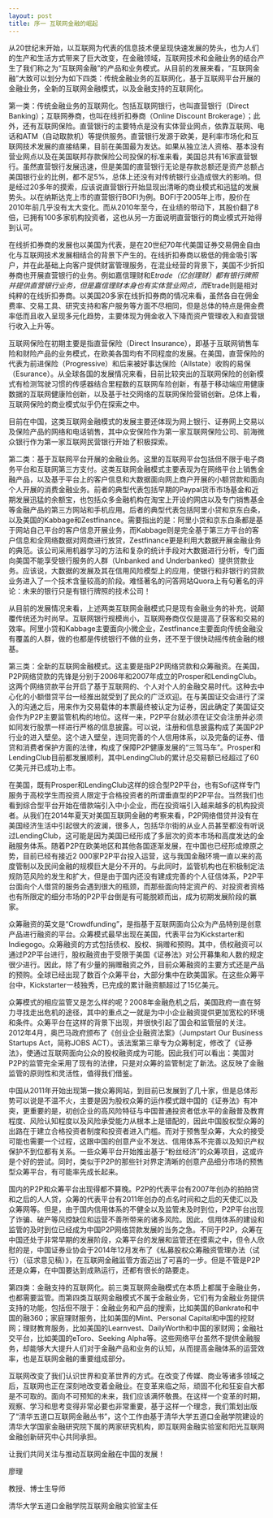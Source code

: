```yaml
---
layout: post
title: 序一 互联网金融的崛起
---
```

从20世纪末开始，以互联网为代表的信息技术便呈现快速发展的势头，也为人们的生产和生活方式带来了巨大改变，在金融领域，互联网技术和金融业务的结合产生了我们称之为“互联网金融”的产品和业务模式。从目前的发展来看，“互联网金融”大致可以划分为如下四类：传统金融业务的互联网化，基于互联网平台开展的金融业务，全新的互联网金融模式，以及金融支持的互联网化。

第一类：传统金融业务的互联网化。包括互联网银行，也叫直营银行（Direct Banking）；互联网券商，也叫在线折扣券商（Online Discount Brokerage）；此外，还有互联网保险。直营银行的主要特点是没有实体营业网点，依靠互联网、电话和ATM（自动取款机）等提供服务。直营银行发源于欧美，是利率市场化和互联网技术发展的直接结果，目前在美国最为发达。如果从独立法人资格、基本没有营业网点以及在美国联邦存款保险公司投保的标准来看，美国总共有16家直营银行。虽然直营银行发展迅速，但是美国的直营银行无论是存款总额还是资产总额占美国银行业的比例，都不足5%，总体上还没有对传统银行业造成很大的影响。但是经过20多年的摸索，应该说直营银行开始显现出清晰的商业模式和迅猛的发展势头。以在纳斯达克上市的直营银行BOFI为例。BOFI于2005年上市，股价在2010年前几乎没有太大变化。而从2010年至今，在业绩的带动下，其股价翻了8倍，已拥有100多家机构投资者，这也从另一方面说明直营银行的商业模式开始得到认可。

在线折扣券商的发展也以美国为代表，是在20世纪70年代美国证券交易佣金自由化与互联网技术发展相结合的背景下产生的。在线折扣券商以极低的佣金吸引客户，并在此基础上向客户提供财富管理服务，在混业经营的背景下，美国不少折扣券商也开展直营银行的业务。例如嘉信理财和E*trade（亿创理财）都有银行牌照并提供直营银行业务，但是嘉信理财本身也有实体营业网点，而E*trade则是相对纯粹的在线折扣券商。以美国20多家在线折扣券商的情况来看，虽然各自在佣金费率、交易工具、研究支持和客户服务等方面不尽相同，但是总体的特点是佣金费率低而且收入呈现多元化趋势，主要体现为佣金收入下降而资产管理收入和直营银行收入上升等。

互联网保险在初期主要是指直营保险（Direct Insurance），即基于互联网销售车险和财险产品的业务模式，在欧美各国均有不同程度的发展。在美国，直营保险的代表为前进保险（Progressive）和后来被好事达保险（Allstate）收购的易保（Esurance）。从全球各国的发展情况来看，目前比较突出的互联网保险的创新模式有检测驾驶习惯的传感器结合里程数的互联网车险创新，有基于移动端应用健康数据的互联网健康险创新，以及基于社交网络的互联网保险营销创新。总体上看，互联网保险的商业模式似乎仍在探索之中。

目前在中国，这类互联网金融模式的发展主要还体现为网上银行、证券网上交易以及保险产品的网络和电话销售，其中众安保险作为第一家互联网保险公司、前海微众银行作为第一家互联网民营银行开始了积极探索。

第二类：基于互联网平台开展的金融业务。这里的互联网平台包括但不限于电子商务平台和互联网第三方支付。这类互联网金融模式主要表现为在网络平台上销售金融产品，以及基于平台上的客户信息和大数据面向网上商户开展的小额贷款和面向个人开展的消费金融业务。前者的典型代表包括早期的Paypal货币市场基金和近期发展迅猛的余额宝，也包括众多金融机构在淘宝上开设的网店以及专门销售基金等金融产品的第三方网站和手机应用。后者的典型代表包括阿里小贷和京东白条，以及美国的Kabbage和Zestfinance。需要指出的是：阿里小贷和京东白条都是基于网站自己平台的客户信息开展业务，而Kabbage则是完全基于第三方平台的客户信息和全网络数据对网商进行放贷，Zestfinance更是利用大数据开展金融业务的典范。该公司采用机器学习的方法和复杂的统计手段对大数据进行分析，专门面向美国不能享受银行服务的人群（Unbanked and Underbanked）提供贷款业务。应该说，大数据的发展及其在信用风险模型上的应用，使银行和非银行的贷款业务进入了一个技术含量较高的阶段。难怪著名的问答网站Quora上有句著名的评论：未来的银行只是有银行牌照的技术公司！

从目前的发展情况来看，上述两类互联网金融模式只是现有金融业务的补充，说颠覆传统还为时尚早。互联网银行规模尚小，互联网券商仅仅是提高了获客和交易的效率。阿里小贷和Kabbage主要面向小微企业，Zestfinance主要面向传统金融没有覆盖的人群，做的也都是传统银行不做的业务，还不至于很快动摇传统金融的根基。

第三类：全新的互联网金融模式。这主要是指P2P网络贷款和众筹融资。在美国，P2P网络贷款的先锋是分别于2006年和2007年成立的Prosper和LendingClub。这两个网络贷款平台开启了基于互联网的、个人对个人的金融交易时代。这种去中心化的小额借贷平台一经推出就受到了民众的广泛欢迎。在与美国证交会进行了深入的沟通之后，用来作为交易载体的本票最终被认定为证券，因此确定了美国证交会作为P2P主要监管机构的地位。这样一来，P2P平台就必须在证交会注册并必须如同发行股票一样进行严格的信息披露。可以说，注册和信息披露构成了美国P2P行业的进入壁垒。这个进入壁垒，连同完善的个人信用体系，以及完备的证券、借贷和消费者保护方面的法律，构成了保障P2P健康发展的“三驾马车”。Prosper和LendingClub目前都发展顺利，其中LendingClub的累计总交易额已经超过了60亿美元并已成功上市。

在美国，既有Prosper和LendingClub这样的综合型P2P平台，也有Sofi这样专门服务于高校学生而投资人限定于合格投资者的所谓垂直型的P2P平台。当然我们也看到综合型平台开始在借款端引入中小企业，而在投资端引入越来越多的机构投资者。从我们在2014年夏天对美国互联网金融的考察来看，P2P网络借贷并没有在美国经济生活中引起很大的波澜，很多人，包括华尔街的从业人员甚至都没有听说过LendingClub，这可能是因为美国已经形成了多层次的资本市场和高度发达的金融服务体系。随着P2P在欧美地区和其他各国逐渐发展，在中国也已经形成燎原之势，目前已经有接近2 000家P2P平台投入运营，这与我国金融环境一直以来的高度管制以及民间金融的规模巨大是分不开的。与此同时，监管机构也在积极制定法规防范风险的发生和扩大，但是由于国内还没有建成完善的个人征信体系，P2P平台面向个人借贷的服务会遇到很大的瓶颈，而那些面向特定资产的、对投资者资格也有所限定的细分市场的P2P平台倒是有可能脱颖而出，成为初期发展阶段的赢家。

众筹融资的英文是“Crowdfunding”，是指基于互联网面向公众为产品特别是创意产品进行融资的平台。众筹模式最早出现在美国，代表平台为Kickstarter和Indiegogo。众筹融资的方式包括债权、股权、捐赠和预购。其中，债权融资可以通过P2P平台进行，股权融资由于受限于美国《证券法》对公开募集和人数的规定很少进行。因此，除了有少量的捐赠融资之外，目前众筹融资的主要方式还是产品的预购。全球已经出现了数百个众筹平台，大部分集中在欧美国家。在这些众筹平台中，Kickstarter一枝独秀，已完成的累计融资额超过了15亿美元。

众筹模式的相应监管又是怎么样的呢？2008年金融危机之后，美国政府一直在努力寻找走出危机的途径，其中的重点之一就是为中小企业融资提供更加宽松的环境和条件。众筹平台在这样的背景下出现，并很快引起了国会和监管层的关注。2012年4月，奥巴马政府颁布了《创业企业融资法案》（Jumpstart Our Business Startups Act，简称JOBS ACT）。该法案第三章专为众筹制定，修改了《证券法》，使通过互联网面向公众的股权融资成为可能。因此我们可以看出：美国对P2P的监管完全采用了现有的法律，只是对众筹的监管制定了新法。这反映了金融监管的原则性和灵活性，值得我们借鉴。

中国从2011年开始出现第一拨众筹网站，到目前已发展到了几十家，但是总体形势可以说是不温不火，主要是因为股权众筹的运作模式跟中国的《证券法》有冲突，更重要的是，初创企业的高风险特征与中国普通投资者低水平的金融普及教育程度、风险认知程度以及风险承受能力从根本上是错配的，因此中国股权型众筹的出路在于建立合格投资者制度和投资者进入门槛。而对于预售型众筹，大众的接受可能也需要一个过程，这跟中国的创意产业不发达、信用体系不完善以及知识产权保护不到位都有关系。一些众筹平台开始推出基于“粉丝经济”的众筹项目，这或许是个好的尝试。同时，类似于P2P的那些针对界定清晰的创意产品细分市场的预售型众筹平台，有可能率先成长起来。

国内的P2P和众筹平台出现得都不算晚。P2P的代表平台有2007年创办的拍拍贷和之后的人人贷，众筹的代表平台有2011年创办的点名时间和之后的天使汇以及众筹网等。但是，由于国内信用体系的不健全以及监管未及时到位，P2P平台出现了诈骗、破产等风控缺位和运营不善所带来的诸多风险。因此，信用体系的建设和监管的及时到位已经成为中国P2P网络贷款发展的当务之急。不同于P2P，众筹在中国还处于非常早期的发展阶段，众筹平台的发展和监管还在摸索之中，但令人欣慰的是，中国证券业协会于2014年12月发布了《私募股权众筹融资管理办法（试行）（征求意见稿）》，在互联网金融监管方面迈出了可喜的一步。但是不管是P2P还是众筹，在中国要达到成熟运行，还都有很长的路要走。

第四类：金融支持的互联网化。前三类互联网金融模式在本质上都属于金融业务，也都需要监管。而第四类互联网金融模式不属于金融业务，它们有为金融业务提供支持的功能，包括但不限于：金融业务和产品的搜索，比如美国的Bankrate和中国的融360；家庭理财服务，比如美国的Mint、Personal Capital和中国的挖财网；理财教育服务，比如美国的Learnvest、DailyWorth和中国的家财网；金融社交平台，比如美国的eToro、Seeking Alpha等。这些网络平台虽然不提供金融服务，却能够大大提升人们对于金融产品和业务的认知，从而提高金融体系的运营效率，也是互联网金融的重要组成部分。

互联网改变了我们认识世界和变革世界的方式。在改变了传媒、商业等诸多领域之后，互联网也正在深刻地改变着金融业。在变革来临之际，顽固不化和狂妄自大都是不可取的。面向不可预知的未来，我们应该满怀敬畏。在这样一个变革的时期，观察、学习和思考变得非常必要也非常重要，基于这样一个理念，我们策划出版了“清华五道口互联网金融丛书”，这个工作由基于清华大学五道口金融学院建设的清华大学国家金融研究院下属的两家研究机构，即互联网金融实验室和阳光互联网金融创新研究中心共同承担。

让我们共同关注与推动互联网金融在中国的发展！

廖理

教授、博士生导师

清华大学五道口金融学院互联网金融实验室主任

